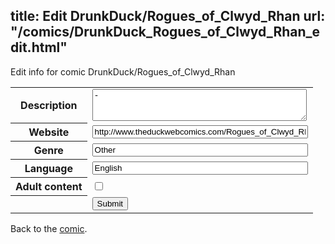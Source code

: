 title: Edit DrunkDuck/Rogues_of_Clwyd_Rhan
url: "/comics/DrunkDuck_Rogues_of_Clwyd_Rhan_edit.html"
---
Edit info for comic DrunkDuck/Rogues_of_Clwyd_Rhan

<form name="comic" action="http://gaepostmail.appspot.com/comic/" method="post">
<table class="comicinfo">
<tr>
<th>Description</th><td><textarea name="description" cols="40" rows="3">-</textarea></td>
</tr>
<tr>
<th>Website</th><td><input type="text" name="url" value="http://www.theduckwebcomics.com/Rogues_of_Clwyd_Rhan/" size="40"/></td>
</tr>
<tr>
<th>Genre</th><td><input type="text" name="genre" value="Other" size="40"/></td>
</tr>
<tr>
<th>Language</th><td><input type="text" name="language" value="English" size="40"/></td>
</tr>
<tr>
<th>Adult content</th><td><input type="checkbox" name="adult" value="adult" /></td>
</tr>
<tr>
<th></th><td>
<input type="hidden" name="comic" value="DrunkDuck_Rogues_of_Clwyd_Rhan" />
<input type="submit" name="submit" value="Submit" />
</td>
</tr>
</table>
</form>

Back to the [comic](DrunkDuck_Rogues_of_Clwyd_Rhan.html).
